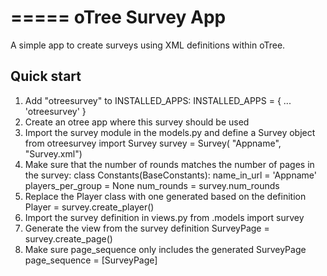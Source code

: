=====
oTree Survey App
=====

A simple app to create surveys using XML definitions within oTree.


Quick start
-----------

1. Add "otreesurvey" to INSTALLED_APPS:
  INSTALLED_APPS = {
    ...
    'otreesurvey'
  }
2. Create an otree app where this survey should be used
3. Import the survey module in the models.py and define a Survey object
  from otreesurvey import Survey
  survey = Survey( "Appname", "Survey.xml")
4. Make sure that the number of rounds matches the number of pages in the survey:
  class Constants(BaseConstants):
     name_in_url = 'Appname'
     players_per_group = None
     num_rounds = survey.num_rounds
5. Replace the Player class with one generated based on the definition
  Player = survey.create_player()
6. Import the survey definition in views.py
  from .models import survey
7. Generate the view from the survey definition
  SurveyPage = survey.create_page()
8. Make sure page_sequence only includes the generated SurveyPage
  page_sequence = [SurveyPage]
